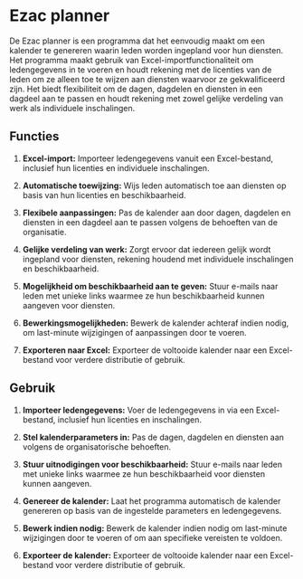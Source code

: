 # Ezac planner

De Ezac planner is een programma dat het eenvoudig maakt om een kalender te genereren waarin leden worden ingepland voor hun diensten. Het programma maakt gebruik van Excel-importfunctionaliteit om ledengegevens in te voeren en houdt rekening met de licenties van de leden om ze alleen toe te wijzen aan diensten waarvoor ze gekwalificeerd zijn. Het biedt flexibiliteit om de dagen, dagdelen en diensten in een dagdeel aan te passen en houdt rekening met zowel gelijke verdeling van werk als individuele inschalingen.

## Functies

1. **Excel-import:** Importeer ledengegevens vanuit een Excel-bestand, inclusief hun licenties en individuele inschalingen.

2. **Automatische toewijzing:** Wijs leden automatisch toe aan diensten op basis van hun licenties en beschikbaarheid.

3. **Flexibele aanpassingen:** Pas de kalender aan door dagen, dagdelen en diensten in een dagdeel aan te passen volgens de behoeften van de organisatie.

4. **Gelijke verdeling van werk:** Zorgt ervoor dat iedereen gelijk wordt ingepland voor diensten, rekening houdend met individuele inschalingen en beschikbaarheid.

5. **Mogelijkheid om beschikbaarheid aan te geven:** Stuur e-mails naar leden met unieke links waarmee ze hun beschikbaarheid kunnen aangeven voor diensten.

6. **Bewerkingsmogelijkheden:** Bewerk de kalender achteraf indien nodig, om last-minute wijzigingen of aanpassingen door te voeren.

7. **Exporteren naar Excel:** Exporteer de voltooide kalender naar een Excel-bestand voor verdere distributie of gebruik.

## Gebruik

1. **Importeer ledengegevens:** Voer de ledengegevens in via een Excel-bestand, inclusief hun licenties en inschalingen.

2. **Stel kalenderparameters in:** Pas de dagen, dagdelen en diensten aan volgens de organisatorische behoeften.

3. **Stuur uitnodigingen voor beschikbaarheid:** Stuur e-mails naar leden met unieke links waarmee ze hun beschikbaarheid voor diensten kunnen aangeven.

4. **Genereer de kalender:** Laat het programma automatisch de kalender genereren op basis van de ingestelde parameters en ledengegevens.

5. **Bewerk indien nodig:** Bewerk de kalender indien nodig om last-minute wijzigingen door te voeren of om aan specifieke vereisten te voldoen.

6. **Exporteer de kalender:** Exporteer de voltooide kalender naar een Excel-bestand voor verdere distributie of gebruik.
